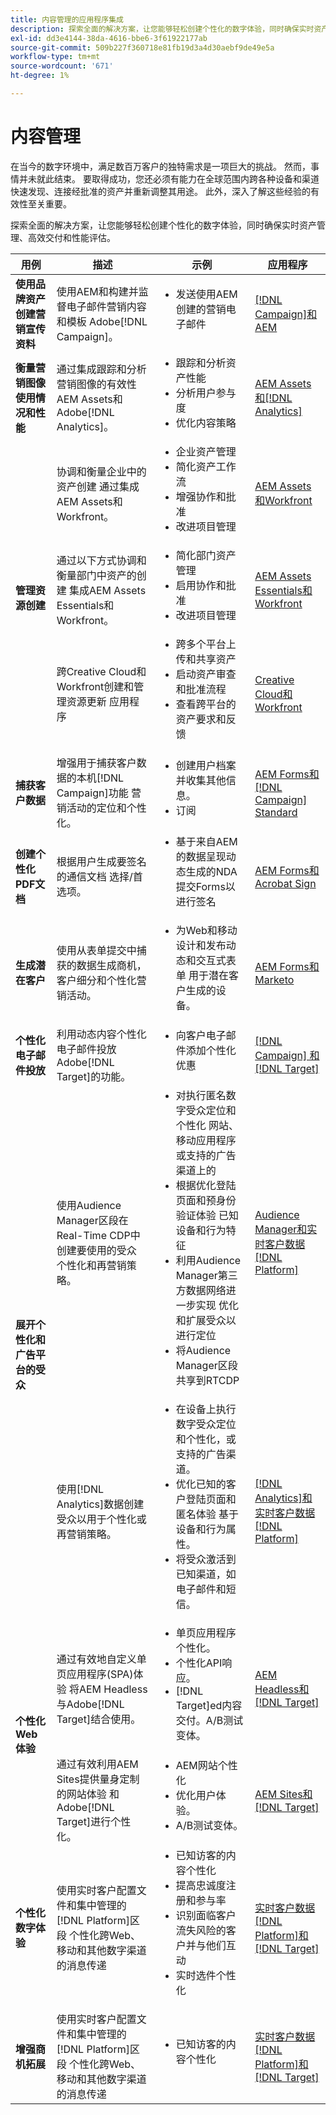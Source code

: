 ```yaml
---
title: 内容管理的应用程序集成
description: 探索全面的解决方案，让您能够轻松创建个性化的数字体验，同时确保实时资产管理、高效交付和性能评估。
exl-id: dd3e4144-38da-4616-bbe6-3f61922177ab
source-git-commit: 509b227f360718e81fb19d3a4d30aebf9de49e5a
workflow-type: tm+mt
source-wordcount: '671'
ht-degree: 1%

---
```


# 内容管理

在当今的数字环境中，满足数百万客户的独特需求是一项巨大的挑战。 然而，事情并未就此结束。 要取得成功，您还必须有能力在全球范围内跨各种设备和渠道快速发现、连接经批准的资产并重新调整其用途。 此外，深入了解这些经验的有效性至关重要。

探索全面的解决方案，让您能够轻松创建个性化的数字体验，同时确保实时资产管理、高效交付和性能评估。

<table>
 <thead>
    <tr>
      <th>用例</th>
      <th>描述</th>
      <th>示例</th>
      <th>应用程序</th>
    </tr>
  </thead>
  <tbody>
    <tr>
      <td><strong>使用品牌资产创建营销宣传资料</strong></td>
      <td>
        使用AEM和构建并监督电子邮件营销内容和模板
        Adobe[!DNL Campaign]。
      </td>
      <td>
        <ul style="margin-top: 0;">
          <li>发送使用AEM创建的营销电子邮件</li>
        </ul>
      </td>
      <td>
        <a
          href="../integrations-between-applications/campaign/campaign-experience-manager.md"
          target="_blank"
          rel="noopener noreferrer"
          >[!DNL Campaign]和AEM</a
        >
      </td>
    </tr>
    <tr>
      <td><strong>衡量营销图像使用情况和性能</strong></td>
      <td>
        通过集成跟踪和分析营销图像的有效性
        AEM Assets和Adobe[!DNL Analytics]。
      </td>
      <td>
        <ul style="margin-top: 0;">
          <li>跟踪和分析资产性能</li>
          <li>分析用户参与度</li>
          <li>优化内容策略</li>
        </ul>
      </td>
      <td>
        <a
          href="../integrations-between-applications/experience-manager/experience-manager-analytics.md"
          target="_blank"
          rel="noopener noreferrer"
          >AEM Assets和[!DNL Analytics]</a
        >
      </td>
    </tr>
    <tr>
      <td rowspan="3"><strong>管理资源创建</strong></td>
      <td>
        协调和衡量企业中的资产创建
        通过集成AEM Assets和Workfront。
      </td>
      <td>
        <ul style="margin-top: 0;">
          <li>企业资产管理</li>
          <li>简化资产工作流</li>
          <li>增强协作和批准</li>
          <li>改进项目管理</li>
        </ul>
      </td>
      <td>
        <a
          href="../integrations-between-applications/experience-manager/experience-manager-workfront.md"
          target="_blank"
          rel="noopener noreferrer"
          >AEM Assets和Workfront</a
        >
      </td>
    </tr>
    <tr>
      <td>
        通过以下方式协调和衡量部门中资产的创建
        集成AEM Assets Essentials和Workfront。
      </td>
      <td>
        <ul style="margin-top: 0;">
          <li>简化部门资产管理</li>
          <li>启用协作和批准</li>
          <li>改进项目管理</li>
        </ul>
      </td>
      <td>
        <a
          href="../integrations-between-applications/experience-manager/experience-manager-workfront.md"
          target="_blank"
          rel="noopener noreferrer"
          >AEM Assets Essentials和Workfront</a
        >
      </td>
    </tr>
    <tr>
      <td>
        跨Creative Cloud和Workfront创建和管理资源更新
        应用程序
      </td>
      <td>
        <ul style="margin-top: 0;">
          <li>跨多个平台上传和共享资产</li>
          <li>启动资产审查和批准流程</li>
          <li>查看跨平台的资产要求和反馈</li>
        </ul>
      </td>
      <td>
        <a
          href="../integrations-between-applications/workfront/workfront-creative-cloud.md"
          target="_blank"
          rel="noopener noreferrer"
          >Creative Cloud和Workfront</a
        >
      </td>
    </tr>
    <tr>
      <td><strong>捕获客户数据</strong></td>
      <td>
        增强用于捕获客户数据的本机[!DNL Campaign]功能
        营销活动的定位和个性化。
      </td>
      <td>
        <ul style="margin-top: 0;">
          <li>创建用户档案并收集其他信息。</li>
          <li>订阅</li>
        </ul>
      </td>
      <td>
        <a
          href="../integrations-between-applications/experience-manager/experience-manager-campaign.md"
          target="_blank"
          rel="noopener noreferrer"
          >AEM Forms和[!DNL Campaign] Standard</a
        >
      </td>
    </tr>
    <tr>
      <td><strong>创建个性化PDF文档</strong></td>
      <td>
        根据用户生成要签名的通信文档
        选择/首选项。
      </td>
      <td>
        <ul style="margin-top: 0;">
          <li>
            基于来自AEM的数据呈现动态生成的NDA
            提交Forms以进行签名
          </li>
        </ul>
      </td>
      <td>
        <a
          href="../integrations-between-applications/experience-manager//experience-manager-acrobat-sign.md"
          target="_blank"
          rel="noopener noreferrer"
          >AEM Forms和Acrobat Sign</a
        >
      </td>
    </tr>
    <tr>
      <td><strong>生成潜在客户</strong></td>
      <td>
        使用从表单提交中捕获的数据生成商机，
        客户细分和个性化营销活动。
      </td>
      <td>
        <ul style="margin-top: 0;">
          <li>
            为Web和移动设计和发布动态和交互式表单
            用于潜在客户生成的设备。
          </li>
        </ul>
      </td>
      <td>
        <a
          href="../integrations-between-applications/experience-manager/experience-manager-marketo.md"
          target="_blank"
          rel="noopener noreferrer"
          >AEM Forms和Marketo</a
        >
      </td>
    </tr>
    <tr>
      <td><strong>个性化电子邮件投放</strong></td>
      <td>
        利用动态内容个性化电子邮件投放
        Adobe[!DNL Target]的功能。
      </td>
      <td>
        <ul style="margin-top: 0;">
          <li>向客户电子邮件添加个性化优惠</li>
        </ul>
      </td>
      <td>
        <a
          href="../integrations-between-applications/campaign/campaign-target.md"
          target="_blank"
          rel="noopener noreferrer"
          >[!DNL Campaign] 和 [!DNL Target]</a
        >
      </td>
    </tr>
    <tr>
      <td rowspan="2"><strong>展开个性化和广告平台的受众</strong></td>
      <td>
        使用Audience Manager区段在Real-Time CDP中创建要使用的受众
        个性化和再营销策略。
      </td>
      <td>
        <ul style="margin-top: 0;">
          <li>
            对执行匿名数字受众定位和个性化
            网站、移动应用程序或支持的广告渠道上的
          </li>
          <li>
            根据优化登陆页面和预身份验证体验
            已知设备和行为特征
          </li>
          <li>
            利用Audience Manager第三方数据网络进一步实现
            优化和扩展受众以进行定位
          </li>
          <li>将Audience Manager区段共享到RTCDP</li>
        </ul>
      </td>
      <td>
        <a
          href="../integrations-between-applications/aam/aam-rtcdp.md"
          target="_blank"
          rel="noopener noreferrer"
          >Audience Manager和实时客户数据[!DNL Platform]</a
        >
      </td>
    </tr>
    <tr>
      <td>
        使用[!DNL Analytics]数据创建受众以用于个性化或
        再营销策略。
      </td>
      <td>
        <ul style="margin-top: 0;">
          <li>
            在设备上执行数字受众定位和个性化，或
            支持的广告渠道。
          </li>
          <li>
            优化已知的客户登陆页面和匿名体验
            基于设备和行为属性。
          </li>
          <li>将受众激活到已知渠道，如电子邮件和短信。</li>
        </ul>
      </td>
      <td>
        <a
          href="../integrations-between-applications/analytics/analytics-rtcdp.md"
          target="_blank"
          rel="noopener noreferrer"
          >[!DNL Analytics]和实时客户数据[!DNL Platform]</a
        >
      </td>
    </tr>    
    <tr>
      <td rowspan="2"><strong>个性化Web体验</strong></td>
      <td>
        通过有效地自定义单页应用程序(SPA)体验
        将AEM Headless与Adobe[!DNL Target]结合使用。
      </td>
      <td>
        <ul style="margin-top: 0;">
          <li>单页应用程序个性化。</li>
          <li>个性化API响应。</li>
          <li>[!DNL Target]ed内容交付。A/B测试变体。</li>
        </ul>
      </td>
      <td>
        <a
          href="../integrations-between-applications/experience-manager/experience-manager-target.md"
          target="_blank"
          rel="noopener noreferrer"
          >AEM Headless和[!DNL Target]</a
        >
      </td>
    </tr>
    <tr>
      <td>
        通过有效利用AEM Sites提供量身定制的网站体验
        和Adobe[!DNL Target]进行个性化。
      </td>
      <td>
        <ul style="margin-top: 0;">
          <li>AEM网站个性化</li>
          <li>优化用户体验。</li>
          <li>A/B测试变体。</li>
        </ul>
      </td>
      <td>
        <a
          href="../integrations-between-applications/experience-manager/experience-manager-target.md"
          target="_blank"
          rel="noopener noreferrer"
          >AEM Sites和[!DNL Target]</a
        >
      </td>
    </tr>
    <tr>
      <td><strong>个性化数字体验</strong></td>
      <td>
        使用实时客户配置文件和集中管理的[!DNL Platform]区段
        个性化跨Web、移动和其他数字渠道的消息传递
      </td>
      <td>
        <ul style="margin-top: 0;">
          <li>已知访客的内容个性化</li>
          <li>提高忠诚度注册和参与率</li>
          <li>识别面临客户流失风险的客户并与他们互动</li>
          <li>实时选件个性化</li>
        </ul>
      </td>
      <td>
        <a
          href="../integrations-between-applications/rtcdp/rtcdp-target.md"
          target="_blank"
          rel="noopener noreferrer"
          >实时客户数据[!DNL Platform]和[!DNL Target]</a
        >
      </td>
    </tr>     
    <tr>
      <td><strong>增强商机拓展</strong></td>
      <td>
        使用实时客户配置文件和集中管理的[!DNL Platform]区段
        个性化跨Web、移动和其他数字渠道的消息传递
      </td>
      <td>
        <ul style="margin-top: 0;">
          <li>已知访客的内容个性化</li>
        </ul>
      </td>
      <td>
        <a
          href="../integrations-between-applications/rtcdp/rtcdp-target.md"
          target="_blank"
          rel="noopener noreferrer"
          >实时客户数据[!DNL Platform]和[!DNL Target]</a
        >
      </td>
    </tr>
  </tbody>
</table>
